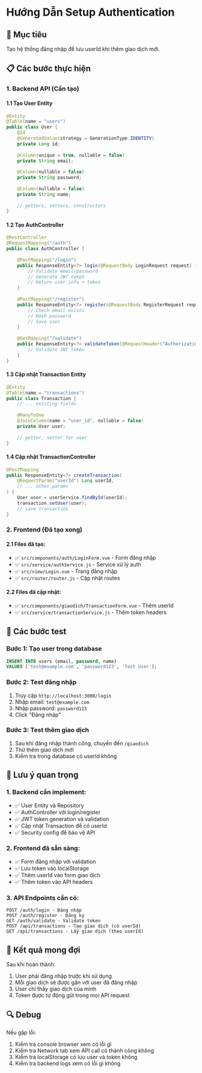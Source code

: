 # Hướng Dẫn Setup Authentication

## 🎯 Mục tiêu
Tạo hệ thống đăng nhập để lưu userId khi thêm giao dịch mới.

## 📋 Các bước thực hiện

### 1. Backend API (Cần tạo)

#### 1.1 Tạo User Entity
```java
@Entity
@Table(name = "users")
public class User {
    @Id
    @GeneratedValue(strategy = GenerationType.IDENTITY)
    private Long id;
    
    @Column(unique = true, nullable = false)
    private String email;
    
    @Column(nullable = false)
    private String password;
    
    @Column(nullable = false)
    private String name;
    
    // getters, setters, constructors
}
```

#### 1.2 Tạo AuthController
```java
@RestController
@RequestMapping("/auth")
public class AuthController {
    
    @PostMapping("/login")
    public ResponseEntity<?> login(@RequestBody LoginRequest request) {
        // Validate email/password
        // Generate JWT token
        // Return user info + token
    }
    
    @PostMapping("/register")
    public ResponseEntity<?> register(@RequestBody RegisterRequest request) {
        // Check email exists
        // Hash password
        // Save user
    }
    
    @GetMapping("/validate")
    public ResponseEntity<?> validateToken(@RequestHeader("Authorization") String token) {
        // Validate JWT token
    }
}
```

#### 1.3 Cập nhật Transaction Entity
```java
@Entity
@Table(name = "transactions")
public class Transaction {
    // ... existing fields
    
    @ManyToOne
    @JoinColumn(name = "user_id", nullable = false)
    private User user;
    
    // getter, setter for user
}
```

#### 1.4 Cập nhật TransactionController
```java
@PostMapping
public ResponseEntity<?> createTransaction(
    @RequestParam("userId") Long userId,
    // ... other params
) {
    User user = userService.findById(userId);
    transaction.setUser(user);
    // save transaction
}
```

### 2. Frontend (Đã tạo xong)

#### 2.1 Files đã tạo:
- ✅ `src/components/auth/LoginForm.vue` - Form đăng nhập
- ✅ `src/service/authService.js` - Service xử lý auth
- ✅ `src/view/Login.vue` - Trang đăng nhập
- ✅ `src/router/router.js` - Cập nhật routes

#### 2.2 Files đã cập nhật:
- ✅ `src/components/giaodich/TransactionForm.vue` - Thêm userId
- ✅ `src/service/transactionService.js` - Thêm token headers

## 🔧 Các bước test

### Bước 1: Tạo user trong database
```sql
INSERT INTO users (email, password, name) 
VALUES ('test@example.com', 'password123', 'Test User');
```

### Bước 2: Test đăng nhập
1. Truy cập `http://localhost:3000/login`
2. Nhập email: `test@example.com`
3. Nhập password: `password123`
4. Click "Đăng nhập"

### Bước 3: Test thêm giao dịch
1. Sau khi đăng nhập thành công, chuyển đến `/giaodich`
2. Thử thêm giao dịch mới
3. Kiểm tra trong database có userId không

## 🚨 Lưu ý quan trọng

### 1. Backend cần implement:
- ✅ User Entity và Repository
- ✅ AuthController với login/register
- ✅ JWT token generation và validation
- ✅ Cập nhật Transaction để có userId
- ✅ Security config để bảo vệ API

### 2. Frontend đã sẵn sàng:
- ✅ Form đăng nhập với validation
- ✅ Lưu token vào localStorage
- ✅ Thêm userId vào form giao dịch
- ✅ Thêm token vào API headers

### 3. API Endpoints cần có:
```
POST /auth/login - Đăng nhập
POST /auth/register - Đăng ký
GET /auth/validate - Validate token
POST /api/transactions - Tạo giao dịch (có userId)
GET /api/transactions - Lấy giao dịch (theo userId)
```

## 🎉 Kết quả mong đợi

Sau khi hoàn thành:
1. User phải đăng nhập trước khi sử dụng
2. Mỗi giao dịch sẽ được gắn với user đã đăng nhập
3. User chỉ thấy giao dịch của mình
4. Token được tự động gửi trong mọi API request

## 🔍 Debug

Nếu gặp lỗi:
1. Kiểm tra console browser xem có lỗi gì
2. Kiểm tra Network tab xem API call có thành công không
3. Kiểm tra localStorage có lưu user và token không
4. Kiểm tra backend logs xem có lỗi gì không 